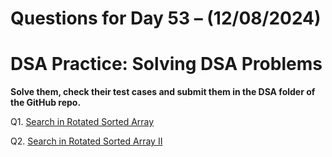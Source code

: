# Questions for Day 53 – (12/08/2024)
# DSA Practice: Solving DSA Problems


**Solve them, check their test cases and submit them in the DSA folder of the GitHub repo.**

Q1. [Search in Rotated Sorted Array](https://leetcode.com/problems/search-in-rotated-sorted-array/description/)

Q2. [Search in Rotated Sorted Array II](https://leetcode.com/problems/search-in-rotated-sorted-array-ii/description/)

